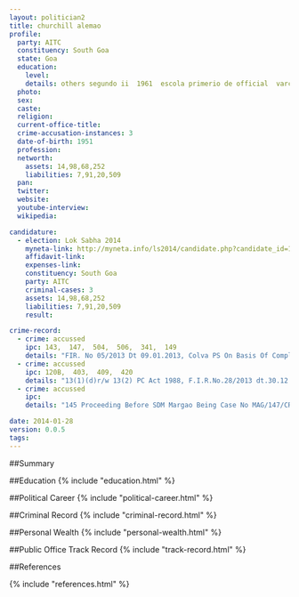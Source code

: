 ```yaml
---
layout: politician2
title: churchill alemao
profile: 
  party: AITC
  constituency: South Goa
  state: Goa
  education: 
    level: 
    details: others segundo ii  1961  escola primerio de official  varca  salcete  goa
  photo: 
  sex: 
  caste: 
  religion: 
  current-office-title: 
  crime-accusation-instances: 3
  date-of-birth: 1951
  profession: 
  networth: 
    assets: 14,98,68,252
    liabilities: 7,91,20,509
  pan: 
  twitter: 
  website: 
  youtube-interview: 
  wikipedia: 

candidature: 
  - election: Lok Sabha 2014
    myneta-link: http://myneta.info/ls2014/candidate.php?candidate_id=1991
    affidavit-link: 
    expenses-link: 
    constituency: South Goa 
    party: AITC
    criminal-cases: 3
    assets: 14,98,68,252
    liabilities: 7,91,20,509
    result:  

crime-record: 
  - crime: accussed
    ipc: 143,  147,  504,  506,  341,  149
    details: "FIR. No 05/2013 Dt 09.01.2013, Colva PS On Basis Of Complaint Of Sandra Mascarenhad No Summons Received From Court As of Date" 
  - crime: accussed
    ipc: 120B,  403,  409,  420
    details: "13(1)(d)r/w 13(2) PC Act 1988, F.I.R.No.28/2013 dt.30.12.2013, No Summons received from Court as of Date" 
  - crime: accussed
    ipc: 
    details: "145 Proceeding Before SDM Margao Being Case No MAG/147/CR. P.C/03/2013 Initiated On Basis Of Information Of Sandra Mascarenhas" 

date: 2014-01-28
version: 0.0.5
tags: 
---
```

##Summary


##Education
{% include "education.html" %}


##Political Career
{% include "political-career.html" %}


##Criminal Record
{% include "criminal-record.html" %}


##Personal Wealth
{% include "personal-wealth.html" %}


##Public Office Track Record
{% include "track-record.html" %}


##References


{% include "references.html" %}